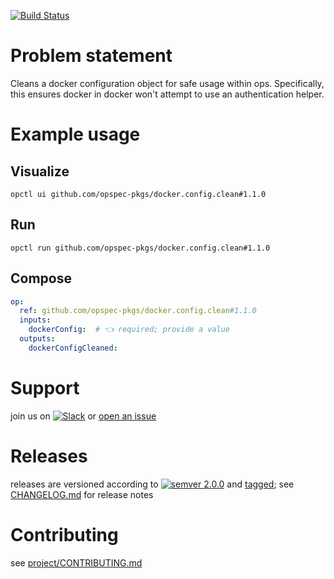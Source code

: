[![Build Status](https://github.com/opspec-pkgs/docker.config.clean/workflows/build/badge.svg?branch=master)](https://github.com/opspec-pkgs/docker.config.clean/actions?query=workflow%3Abuild+branch%3Amaster)

# Problem statement

Cleans a docker configuration object for safe usage within ops. Specifically, this ensures docker in docker won't attempt to use an authentication helper.


# Example usage

## Visualize

```shell
opctl ui github.com/opspec-pkgs/docker.config.clean#1.1.0
```

## Run

```
opctl run github.com/opspec-pkgs/docker.config.clean#1.1.0
```

## Compose

```yaml
op:
  ref: github.com/opspec-pkgs/docker.config.clean#1.1.0
  inputs:
    dockerConfig:  # 👈 required; provide a value
  outputs:
    dockerConfigCleaned:
```

# Support

join us on
[![Slack](https://img.shields.io/badge/slack-opctl-E01563.svg)](https://join.slack.com/t/opctl/shared_invite/zt-51zodvjn-Ul_UXfkhqYLWZPQTvNPp5w)
or
[open an issue](https://github.com/opspec-pkgs/docker.config.clean/issues)

# Releases

releases are versioned according to
[![semver 2.0.0](https://img.shields.io/badge/semver-2.0.0-brightgreen.svg)](http://semver.org/spec/v2.0.0.html)
and [tagged](https://git-scm.com/book/en/v2/Git-Basics-Tagging); see
[CHANGELOG.md](CHANGELOG.md) for release notes

# Contributing

see
[project/CONTRIBUTING.md](https://github.com/opspec-pkgs/project/blob/master/CONTRIBUTING.md)
